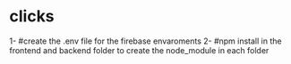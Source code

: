 # clicks
1- #create the .env file for the firebase envaroments
2- #npm install in the frontend and backend folder to create the node_module in each folder 
